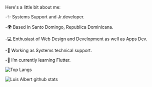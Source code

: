  Here's a little bit about me:

-✨ Systems Support and Jr.developer.

-🌍 Based in Santo Domingo, Republica Dominicana.

-💻 Enthusiast of Web Design and Development as well as Apps Dev.

-💼 Working as Systems technical support.

-🌱 I’m currently learning Flutter.

![Top Langs](https://github-readme-stats.vercel.app/api/top-langs/?username=luisalbertmschz)

![Luis Albert github stats](https://github-readme-stats.vercel.app/api?username=luisalbertmschz&hide=contribs,prs&show_icons=true)



<!--
**luisalbertmschz/luisalbertmschz** is a ✨ _special_ ✨ repository because its `README.md` (this file) appears on your GitHub profile.

Here are some ideas to get you started:

👋 Here's a little bit about me:


- 🔭 I’m currently working on ...
- 🌱 I’m currently learning ...
- 👯 I’m looking to collaborate on ...
- 🤔 I’m looking for help with ...
- 💬 Ask me about ...
- 📫 How to reach me: ...
- 😄 Pronouns: ...
- ⚡ Fun fact: ...
-->
